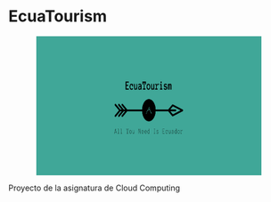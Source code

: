 # EcuaTourism

<p align='center'>
<img src="./docs/imgs/EcuaTourism_logo.png" alt="drawing" height="250" width=80% align='center'/>
</p>

Proyecto de la asignatura de Cloud Computing
